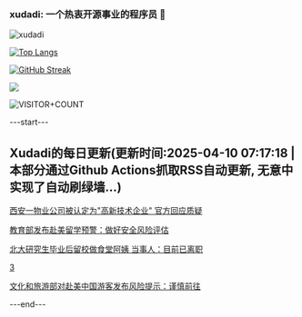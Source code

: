 ### xudadi: 一个热衷开源事业的程序员 👋

![xudadi](https://github-readme-stats-git-masterorgs-github-readme-stats-team.vercel.app/api?username=xudadi)

[![Top Langs](https://github-readme-stats.vercel.app/api/top-langs/?username=xudadi)](https://github.com/anuraghazra/github-readme-stats)

[![GitHub Streak](https://streak-stats.demolab.com?user=xudadi&locale=zh_Hans)](https://git.io/streak-stats)

![](https://raw.githubusercontent.com/xudadi/xudadi/main/assets/github-contribution-grid-snake.svg)

![VISITOR+COUNT](https://komarev.com/ghpvc/?username=xudadi&label=VISITOR+COUNT)


---start---

## Xudadi的每日更新(更新时间:2025-04-10 07:17:18 | 本部分通过Github Actions抓取RSS自动更新, 无意中实现了自动刷绿墙...)

[西安一物业公司被认定为"高新技术企业" 官方回应质疑](https://m.163.com/news/article/JSNS5BQJ051492T3.html)

[教育部发布赴美留学预警：做好安全风险评估](https://m.163.com/news/article/JSO393QS0001899O.html)

[北大研究生毕业后留校做食堂阿姨 当事人：目前已离职](https://m.163.com/news/article/JSO0GPHD051492T3.html)

[3](https://m.163.com/touch/news/sub/domestic)

[文化和旅游部对赴美中国游客发布风险提示：谨慎前往](https://m.163.com/news/article/JSO1TJ2V0534A4SC.html)

---end---
